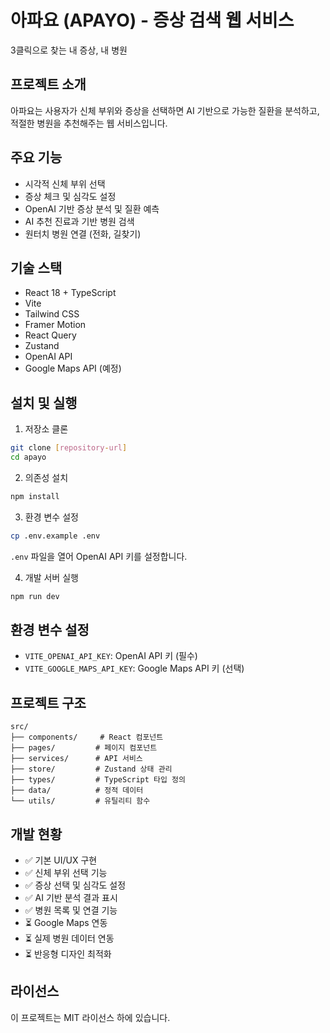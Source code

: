 # 아파요 (APAYO) - 증상 검색 웹 서비스

3클릭으로 찾는 내 증상, 내 병원

## 프로젝트 소개

아파요는 사용자가 신체 부위와 증상을 선택하면 AI 기반으로 가능한 질환을 분석하고, 적절한 병원을 추천해주는 웹 서비스입니다.

## 주요 기능

- 시각적 신체 부위 선택
- 증상 체크 및 심각도 설정
- OpenAI 기반 증상 분석 및 질환 예측
- AI 추천 진료과 기반 병원 검색
- 원터치 병원 연결 (전화, 길찾기)

## 기술 스택

- React 18 + TypeScript
- Vite
- Tailwind CSS
- Framer Motion
- React Query
- Zustand
- OpenAI API
- Google Maps API (예정)

## 설치 및 실행

1. 저장소 클론
```bash
git clone [repository-url]
cd apayo
```

2. 의존성 설치
```bash
npm install
```

3. 환경 변수 설정
```bash
cp .env.example .env
```
`.env` 파일을 열어 OpenAI API 키를 설정합니다.

4. 개발 서버 실행
```bash
npm run dev
```

## 환경 변수 설정

- `VITE_OPENAI_API_KEY`: OpenAI API 키 (필수)
- `VITE_GOOGLE_MAPS_API_KEY`: Google Maps API 키 (선택)

## 프로젝트 구조

```
src/
├── components/     # React 컴포넌트
├── pages/         # 페이지 컴포넌트
├── services/      # API 서비스
├── store/         # Zustand 상태 관리
├── types/         # TypeScript 타입 정의
├── data/          # 정적 데이터
└── utils/         # 유틸리티 함수
```

## 개발 현황

- ✅ 기본 UI/UX 구현
- ✅ 신체 부위 선택 기능
- ✅ 증상 선택 및 심각도 설정
- ✅ AI 기반 분석 결과 표시
- ✅ 병원 목록 및 연결 기능
- ⏳ Google Maps 연동
- ⏳ 실제 병원 데이터 연동
- ⏳ 반응형 디자인 최적화

## 라이선스

이 프로젝트는 MIT 라이선스 하에 있습니다.
